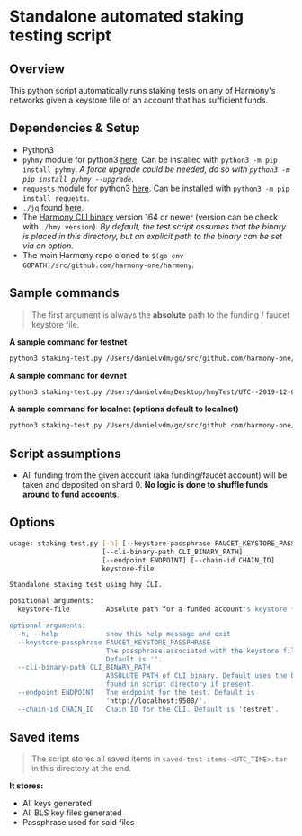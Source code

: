 # Standalone automated staking testing script
## Overview
This python script automatically runs staking tests on any of Harmony's networks given a keystore file of 
an account that has sufficient funds.

## Dependencies & Setup
* Python3
* `pyhmy` module for python3 [here](https://pypi.org/project/pyhmy/). Can be installed with `python3 -m pip install pyhmy`. *A force upgrade could be needed, do so with `python3 -m pip install pyhmy --upgrade`*.
* `requests` module for python3 [here](https://pypi.org/project/requests/). Can be installed with `python3 -m pip install requests`.
* `./jq` found [here](https://stedolan.github.io/jq/).
* The [Harmony CLI binary](https://docs.harmony.one/home/command-line-interface/using-the-harmony-cli-tool) version 164 or newer (version can be check with `./hmy version`). *By default, the test script assumes that the binary is placed in this directory, but an explicit path to the binary can be set via an option.*
* The main Harmony repo cloned to `$(go env GOPATH)/src/github.com/harmony-one/harmony`.

## Sample commands
> The first argument is always the **absolute** path to the funding / faucet keystore file.

**A sample command for testnet**
```bash
python3 staking-test.py /Users/danielvdm/go/src/github.com/harmony-one/jenkins/testing-keystores/TestnetValidatorKeys/s0/one1shzkj8tty2wu230wsjc7lp9xqkwhch2ea7sjhc.key --keystore-passphrase= --endpoint=https://api.s0.b.hmny.io/ --chain-id=testnet
```

**A sample command for devnet**
```bash
python3 staking-test.py /Users/danielvdm/Desktop/hmyTest/UTC--2019-12-07T02-51-12.929866000Z-- --keystore-passphrase= --endpoint=https://api.s0.pga.hmny.io/ --chain-id=pangaea
```

**A sample command for localnet (options default to localnet)**
```bash
python3 staking-test.py /Users/danielvdm/go/src/github.com/harmony-one/jenkins/testing-keystores/LocalnetValidatorKeys/s0 --keystore-passphrase=
```

## Script assumptions
* All funding from the given account (aka funding/faucet account) will be taken and deposited on shard 0. **No logic is done to shuffle funds around to fund accounts**.

## Options
```bash
usage: staking-test.py [-h] [--keystore-passphrase FAUCET_KEYSTORE_PASSPHRASE]
                       [--cli-binary-path CLI_BINARY_PATH]
                       [--endpoint ENDPOINT] [--chain-id CHAIN_ID]
                       keystore-file

Standalone staking test using hmy CLI.

positional arguments:
  keystore-file         Absolute path for a funded account's keystore file.

optional arguments:
  -h, --help            show this help message and exit
  --keystore-passphrase FAUCET_KEYSTORE_PASSPHRASE
                        The passphrase associated with the keystore file.
                        Default is ''.
  --cli-binary-path CLI_BINARY_PATH
                        ABSOLUTE PATH of CLI binary. Default uses the binary
                        found in script directory if present.
  --endpoint ENDPOINT   The endpoint for the test. Default is
                        'http://localhost:9500/'.
  --chain-id CHAIN_ID   Chain ID for the CLI. Default is 'testnet'.
```

## Saved items
> The script stores all saved items in `saved-test-items-<UTC_TIME>.tar` in this directory at the end.

**It stores:**
* All keys generated
* All BLS key files generated
* Passphrase used for said files 

